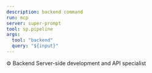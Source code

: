 ```yaml
---
description: backend command
run: mcp
server: super-prompt
tool: sp.pipeline
args:
  tool: "backend"
  query: "${input}"
---
```


⚙️ Backend
Server-side development and API specialist
